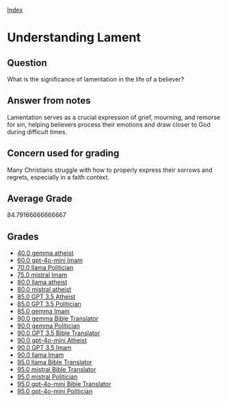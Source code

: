 
[Index](../../index.md)
# Understanding Lament
## Question
What is the significance of lamentation in the life of a believer?

## Answer from notes
Lamentation serves as a crucial expression of grief, mourning, and remorse for sin, helping believers process their emotions and draw closer to God during difficult times.

## Concern used for grading
Many Christians struggle with how to properly express their sorrows and regrets, especially in a faith context.

## Average Grade
84.79166666666667

## Grades
 * [40.0 gemma atheist](../answers/gemma_atheist/Understanding_Lament.md)
 * [60.0 gpt-4o-mini Imam](../answers/gpt-4o-mini_Imam/Understanding_Lament.md)
 * [70.0 llama Politician](../answers/llama_Politician/Understanding_Lament.md)
 * [75.0 mistral Imam](../answers/mistral_Imam/Understanding_Lament.md)
 * [80.0 llama atheist](../answers/llama_atheist/Understanding_Lament.md)
 * [80.0 mistral atheist](../answers/mistral_atheist/Understanding_Lament.md)
 * [85.0 GPT 3.5 Atheist](../answers/GPT_3.5_Atheist/Understanding_Lament.md)
 * [85.0 GPT 3.5 Politician](../answers/GPT_3.5_Politician/Understanding_Lament.md)
 * [85.0 gemma Imam](../answers/gemma_Imam/Understanding_Lament.md)
 * [90.0 gemma Bible Translator](../answers/gemma_Bible_Translator/Understanding_Lament.md)
 * [90.0 gemma Politician](../answers/gemma_Politician/Understanding_Lament.md)
 * [90.0 GPT 3.5 Bible Translator](../answers/GPT_3.5_Bible_Translator/Understanding_Lament.md)
 * [90.0 gpt-4o-mini Atheist](../answers/gpt-4o-mini_Atheist/Understanding_Lament.md)
 * [90.0 GPT 3.5 Imam](../answers/GPT_3.5_Imam/Understanding_Lament.md)
 * [90.0 llama Imam](../answers/llama_Imam/Understanding_Lament.md)
 * [95.0 llama Bible Translator](../answers/llama_Bible_Translator/Understanding_Lament.md)
 * [95.0 mistral Bible Translator](../answers/mistral_Bible_Translator/Understanding_Lament.md)
 * [95.0 mistral Politician](../answers/mistral_Politician/Understanding_Lament.md)
 * [95.0 gpt-4o-mini Bible Translator](../answers/gpt-4o-mini_Bible_Translator/Understanding_Lament.md)
 * [95.0 gpt-4o-mini Politician](../answers/gpt-4o-mini_Politician/Understanding_Lament.md)
